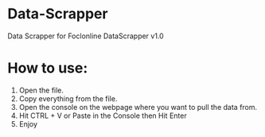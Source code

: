 # Data-Scrapper
Data Scrapper for Foclonline
DataScrapper v1.0

# How to use:
1. Open the file.
2. Copy everything from the file.
3. Open the console on the webpage where you want to pull the data from.
4. Hit CTRL + V or Paste in the Console then Hit Enter
5. Enjoy
